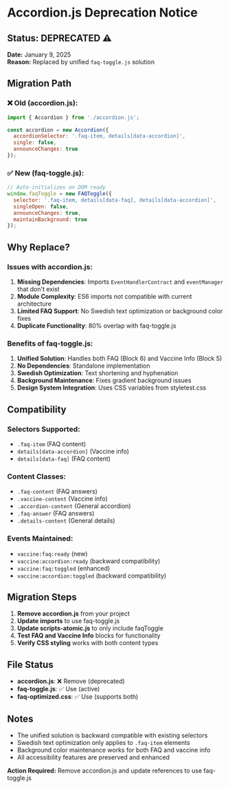 # Accordion.js Deprecation Notice

## Status: **DEPRECATED** ⚠️

**Date:** January 9, 2025  
**Reason:** Replaced by unified `faq-toggle.js` solution

## Migration Path

### ❌ **Old (accordion.js):**
```javascript
import { Accordion } from './accordion.js';

const accordion = new Accordion({
  accordionSelector: '.faq-item, details[data-accordion]',
  single: false,
  announceChanges: true
});
```

### ✅ **New (faq-toggle.js):**
```javascript
// Auto-initializes on DOM ready
window.faqToggle = new FAQToggle({
  selector: '.faq-item, details[data-faq], details[data-accordion]',
  singleOpen: false,
  announceChanges: true,
  maintainBackground: true
});
```

## Why Replace?

### **Issues with accordion.js:**
1. **Missing Dependencies**: Imports `EventHandlerContract` and `eventManager` that don't exist
2. **Module Complexity**: ES6 imports not compatible with current architecture
3. **Limited FAQ Support**: No Swedish text optimization or background color fixes
4. **Duplicate Functionality**: 80% overlap with faq-toggle.js

### **Benefits of faq-toggle.js:**
1. **Unified Solution**: Handles both FAQ (Block 6) and Vaccine Info (Block 5)
2. **No Dependencies**: Standalone implementation
3. **Swedish Optimization**: Text shortening and hyphenation
4. **Background Maintenance**: Fixes gradient background issues
5. **Design System Integration**: Uses CSS variables from styletest.css

## Compatibility

### **Selectors Supported:**
- `.faq-item` (FAQ content)
- `details[data-accordion]` (Vaccine info)
- `details[data-faq]` (FAQ content)

### **Content Classes:**
- `.faq-content` (FAQ answers)
- `.vaccine-content` (Vaccine info)
- `.accordion-content` (General accordion)
- `.faq-answer` (FAQ answers)
- `.details-content` (General details)

### **Events Maintained:**
- `vaccine:faq:ready` (new)
- `vaccine:accordion:ready` (backward compatibility)
- `vaccine:faq:toggled` (enhanced)
- `vaccine:accordion:toggled` (backward compatibility)

## Migration Steps

1. **Remove accordion.js** from your project
2. **Update imports** to use faq-toggle.js
3. **Update scripts-atomic.js** to only include faqToggle
4. **Test FAQ and Vaccine Info** blocks for functionality
5. **Verify CSS styling** works with both content types

## File Status

- **accordion.js**: ❌ Remove (deprecated)
- **faq-toggle.js**: ✅ Use (active)
- **faq-optimized.css**: ✅ Use (supports both)

## Notes

- The unified solution is backward compatible with existing selectors
- Swedish text optimization only applies to `.faq-item` elements
- Background color maintenance works for both FAQ and vaccine info
- All accessibility features are preserved and enhanced

**Action Required:** Remove accordion.js and update references to use faq-toggle.js